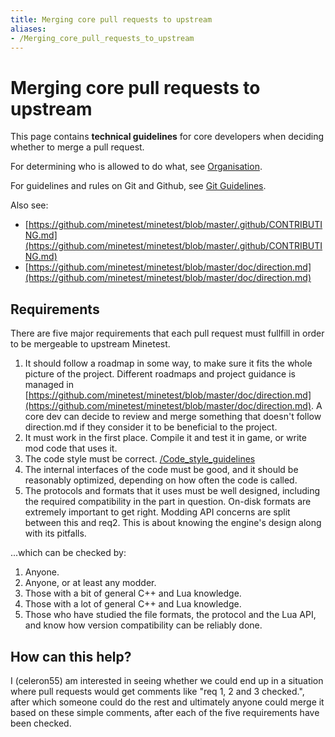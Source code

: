 ```yaml
---
title: Merging core pull requests to upstream
aliases:
- /Merging_core_pull_requests_to_upstream
---
```


# Merging core pull requests to upstream
This page contains **technical guidelines** for core developers when deciding whether to merge a pull request.

For determining who is allowed to do what, see [Organisation](/Organisation "Organisation").

For guidelines and rules on Git and Github, see [Git Guidelines](/Git_Guidelines "Git Guidelines").

Also see:

* [https://github.com/minetest/minetest/blob/master/.github/CONTRIBUTING.md](https://github.com/minetest/minetest/blob/master/.github/CONTRIBUTING.md)
* [https://github.com/minetest/minetest/blob/master/doc/direction.md](https://github.com/minetest/minetest/blob/master/doc/direction.md)

Requirements
------------

There are five major requirements that each pull request must fullfill in order to be mergeable to upstream Minetest.

1.  It should follow a roadmap in some way, to make sure it fits the whole picture of the project. Different roadmaps and project guidance is managed in [https://github.com/minetest/minetest/blob/master/doc/direction.md](https://github.com/minetest/minetest/blob/master/doc/direction.md). A core dev can decide to review and merge something that doesn't follow direction.md if they consider it to be beneficial to the project.
2.  It must work in the first place. Compile it and test it in game, or write mod code that uses it.
3.  The code style must be correct. [/Code\_style\_guidelines](/Code_style_guidelines)
4.  The internal interfaces of the code must be good, and it should be reasonably optimized, depending on how often the code is called.
5.  The protocols and formats that it uses must be well designed, including the required compatibility in the part in question. On-disk formats are extremely important to get right. Modding API concerns are split between this and req2. This is about knowing the engine's design along with its pitfalls.

...which can be checked by:

1.  Anyone.
2.  Anyone, or at least any modder.
3.  Those with a bit of general C++ and Lua knowledge.
4.  Those with a lot of general C++ and Lua knowledge.
5.  Those who have studied the file formats, the protocol and the Lua API, and know how version compatibility can be reliably done.

How can this help?
------------------

I (celeron55) am interested in seeing whether we could end up in a situation where pull requests would get comments like "req 1, 2 and 3 checked.", after which someone could do the rest and ultimately anyone could merge it based on these simple comments, after each of the five requirements have been checked.